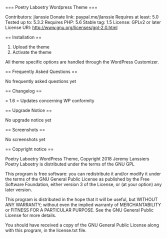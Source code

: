 === Poetry Laboetry Wordpress Theme ===

Contributors: jlanssie
Donate link: paypal.me/jlanssie
Requires at least: 5.0
Tested up to: 5.3.2
Requires PHP: 5.6
Stable tag: 1.5
License: GPLv2 or later
License URI: http://www.gnu.org/licenses/gpl-2.0.html



== Installation ==

1. Upload the theme
2. Activate the theme

All theme specific options are handled through the WordPress Customizer.



== Frequently Asked Questions ==

No frequently asked questions yet



== Changelog ==

= 1.6 = 
Updates concerning WP conformity



== Upgrade Notice ==

No upgrade notice yet



== Screenshots ==

No screenshots yet



== Copyright notice ==

Poetry Laboetry WordPress Theme, Copyright 2018 Jeremy Lanssiers
Poetry Laboetry is distributed under the terms of the GNU GPL

This program is free software: you can redistribute it and/or modify
it under the terms of the GNU General Public License as published by
the Free Software Foundation, either version 3 of the License, or
(at your option) any later version.

This program is distributed in the hope that it will be useful,
but WITHOUT ANY WARRANTY; without even the implied warranty of
MERCHANTABILITY or FITNESS FOR A PARTICULAR PURPOSE.  See the
GNU General Public License for more details.

You should have received a copy of the GNU General Public License
along with this program, in the license.txt file.